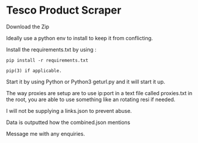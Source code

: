 #  Tesco Product Scraper

Download the Zip 

Ideally use a python env to install to keep it from conflicting.

Install the requirements.txt by using : 

`pip install -r requirements.txt`

`pip(3) if applicable.`

Start it by using Python or Python3 geturl.py and it will start it up.

The way proxies are setup are to use ip:port in a text file called proxies.txt in the root, you are able to use something like an rotating resi if needed.


I will not be supplying a links.json to prevent abuse.

Data is outputted how the combined.json mentions

Message me with any enquiries.

